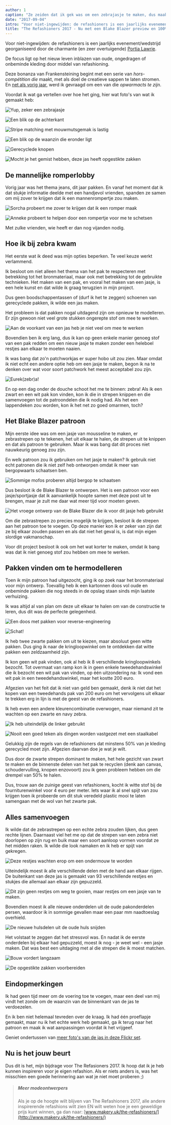 ```yaml
---
author: 1
caption: "Ze zeiden dat ik gek was om een zebrajasje te maken, dus maakte ik het toch. En het zonk weg in het moeras."
date: "2017-09-04"
intro: "Voor niet-ingewijden: de refashioners is een jaarlijks evenement/wedstrijd georganiseerd door de charmante (en zeer overtuigende) Portia Lawrie ."
title: "The Refashioners 2017 - Nu met een Blake Blazer preview en 100% meer zebra"
---
```


Voor niet-ingewijden: de refashioners is een jaarlijks evenement/wedstrijd georganiseerd door de charmante (en zeer overtuigende) [Portia Lawrie](http://www.makery.uk/).

De focus ligt op het nieuw leven inblazen van oude, ongedragen of onbeminde kleding door middel van refashioning.

Deze bonanza van Frankensteining begint met een serie van *hors-comp&eacute;tition die*  maakt, met als doel de creatieve sappen te laten stromen. En [net als vorig jaar](http://www.makery.uk/2016/08/the-refashioners-2016-joost/), werd ik gevraagd om een van die *opwarmacts te zijn*.

Voordat ik wat ga vertellen over hoe het ging, hier wat foto's van wat ik gemaakt heb:

![Yup, zeker een zebrajasje](https://posts.freesewing.org/uploads/zebra1_f856635d39.jpg)

![Een blik op de achterkant](https://posts.freesewing.org/uploads/zebra2_c1df8979c5.jpg)

![Stripe matching met mouwmutsgemak is lastig](https://posts.freesewing.org/uploads/zebra3_db4d55ad19.jpg)

![Een blik op de waanzin die eronder ligt](https://posts.freesewing.org/uploads/zebra4_154c70b269.jpg)

![Gerecyclede knopen](https://posts.freesewing.org/uploads/zebra5_139563ceb2.jpg)

![Mocht je het gemist hebben, deze jas heeft opgestikte zakken](https://posts.freesewing.org/uploads/zebra6_34df45c31e.jpg)

## De mannelijke romperlobby
Vorig jaar was het thema jeans, dit jaar pakken. En vanaf het moment dat ik dat stukje informatie deelde met een handjevol vrienden, spanden ze samen om mij zover te krijgen dat ik een mannenrompertje zou maken.

![Sorcha probeert me zover te krijgen dat ik een romper maak](https://posts.freesewing.org/uploads/romper_chat_6cf0df4477.png)

![Anneke probeert te helpen door een rompertje voor me te schetsen](https://posts.freesewing.org/uploads/romper_sketch_09c8005525.jpg)

Met zulke vrienden, wie heeft er dan nog vijanden nodig.

## Hoe ik bij zebra kwam

Het eerste wat ik deed was mijn opties beperken. Te veel keuze werkt verlammend.

Ik besloot om niet alleen het thema van het pak te respecteren met betrekking tot het bronmateriaal, maar ook met betrekking tot de gebruikte technieken. Het maken van een pak, en vooral het maken van een jasje, is een hele kunst en dat wilde ik graag terugzien in mijn project.

Dus geen boodschappentassen of (durf ik het te zeggen) schoenen van gerecyclede pakken, ik wilde een jas maken.

Het probleem is dat pakken nogal uitdagend zijn om opnieuw te modelleren. Er zijn gewoon niet veel grote stukken ongerepte stof om mee te werken.

![Aan de voorkant van een jas heb je niet veel om mee te werken](https://posts.freesewing.org/uploads/front_part_4401c51b7b.jpg)

Bovendien ben ik erg lang, dus ik kan op geen enkele manier genoeg stof van een pak redden om een nieuw jasje te maken zonder een heleboel restjes aan elkaar te moeten naaien.

Ik was bang dat zo'n patchworkjas er super hobo uit zou zien. Maar omdat ik niet echt een andere optie heb om een jasje te maken, begon ik na te denken over wat voor soort patchwork het meest acceptabel zou zijn.

![Eurek(zebr)a!](https://posts.freesewing.org/uploads/real_zebra_b1decba3b1.jpg)

En op een dag onder de douche schoot het me te binnen: zebra! Als ik een zwart en een wit pak kon vinden, kon ik die in strepen knippen en die samenvoegen tot de patroondelen die ik nodig had. Als het een lappendeken zou worden, kon ik het net zo goed omarmen, toch?

## Het Blake Blazer patroon

Mijn eerste idee was om een jasje van mousseline te maken, er zebrastrepen op te tekenen, het uit elkaar te halen, de strepen uit te knippen en dat als patroon te gebruiken. Maar ik was bang dat dit proces niet nauwkeurig genoeg zou zijn.

En welk patroon zou ik gebruiken om het jasje te maken? Ik gebruik niet echt patronen die ik niet zelf heb ontworpen omdat ik meer van bergopwaarts schaatsen ben.

![Sommige mofos proberen altijd bergop te schaatsen](https://posts.freesewing.org/uploads/ice_skating_uphill_80ab69e9bd.gif)

Dus besloot ik de Blake Blazer te ontwerpen. Het is een patroon voor een jasje/sportjasje dat ik aanvankelijk hoopte samen met deze post uit te brengen, maar je zult me daar wat meer tijd voor moeten geven.

![Het vroege ontwerp van de Blake Blazer die ik voor dit jasje heb gebruikt](https://posts.freesewing.org/uploads/blake_f3e813a99d.svg)

Om die zebrastrepen zo precies mogelijk te krijgen, besloot ik de strepen aan het patroon toe te voegen. Op deze manier kon ik er zeker van zijn dat ze bij elkaar zouden passen en als dat niet het geval is, is dat mijn eigen slordige vakmanschap.

Voor dit project besloot ik ook om het wat korter te maken, omdat ik bang was dat ik niet genoeg stof zou hebben om mee te werken.

## Pakken vinden om te hermodelleren

Toen ik mijn patroon had uitgezocht, ging ik op zoek naar het bronmateriaal voor mijn ontwerp. Toevallig heb ik een kartonnen doos vol oude en onbeminde pakken die nog steeds in de opslag staan sinds mijn laatste verhuizing.

Ik was altijd al van plan om deze uit elkaar te halen om van de constructie te leren, dus dit was de perfecte gelegenheid.

![Een doos met pakken voor reverse-engineering](https://posts.freesewing.org/uploads/suits_box_434d198619.jpg)

![Schat!](https://posts.freesewing.org/uploads/suits_inside_0637374422.jpg)

Ik heb twee zwarte pakken om uit te kiezen, maar absoluut geen witte pakken. Dus ging ik naar de kringloopwinkel om te ontdekken dat witte pakken een zeldzaamheid zijn.

Ik kon geen wit pak vinden, ook al heb ik 8 verschillende kringloopwinkels bezocht. Tot overmaat van ramp kon ik in geen enkele tweedehandswinkel die ik bezocht een wit pak van vinden, op één uitzondering na: Ik vond een wit pak in een tweedehandswinkel, maar het kostte 200 euro.

Afgezien van het feit dat ik niet van geld ben gemaakt, denk ik niet dat het kopen van een tweedehands pak van 200 euro om het vervolgens uit elkaar te trekken erg in lijn is met de geest van de refashioners.

Ik heb even een andere kleurencombinatie overwogen, maar niemand zit te wachten op een zwarte en navy zebra.

![Ik heb uiteindelijk de linker gebruikt](https://posts.freesewing.org/uploads/suits_black_53828cb3ec.jpg)

![Nooit een goed teken als dingen worden vastgezet met een staalkabel](https://posts.freesewing.org/uploads/suits_white_c02d4bf0c8.jpg)

Gelukkig zijn de regels van de refashioners dat minstens 50% van je kleding gerecycled moet zijn. Afgezien daarvan doe je wat je wilt.

Dus door de zwarte strepen dominant te maken, het hele gezicht van zwart te maken en de binnenste delen van het pak te recyclen (denk aan canvas, schoudervulling, knopen enzovoort) zou ik geen probleem hebben om die drempel van 50% te halen.

Dus, trouw aan de zuinige geest van refashioners, kocht ik witte stof bij de fourniturenwinkel voor 4 euro per meter. Iets waar ik al snel spijt van zou krijgen toen ik probeerde om dit stuk veredeld plastic mooi te laten samengaan met de wol van het zwarte pak.

## Alles samenvoegen

Ik wilde dat de zebrastrepen op een echte zebra zouden lijken, dus geen rechte lijnen. Daarnaast viel het me op dat de strepen van een zebra niet doorlopen op zijn rug en buik maar een soort aanloop vormen voordat ze het midden raken. Ik wilde die look namaken en ik heb er spijt van gekregen.

![Deze restjes wachten erop om een ondermouw te worden](https://posts.freesewing.org/uploads/sleeve_parts_052a369ca4.jpg)

Uiteindelijk moest ik alle verschillende delen met de hand aan elkaar rijgen. De buitenkant van deze jas is gemaakt van 93 verschillende restjes en stukjes die allemaal aan elkaar zijn gepuzzeld.

![Dit zijn geen restjes om weg te gooien, maar restjes om een jasje van te maken.](https://posts.freesewing.org/uploads/scraps_412f72f0f2.jpg)

Bovendien moest ik alle nieuwe onderdelen uit de oude pakonderdelen persen, waardoor ik in sommige gevallen maar een paar mm naadtoeslag overhield.

![De nieuwe hulsdelen uit de oude huls snijden](https://posts.freesewing.org/uploads/sleeve_2fd77b450d.jpg)

Het volstaat te zeggen dat het stressvol was. En nadat ik de eerste onderdelen bij elkaar had gepuzzeld, moest ik nog - je weet wel - een jasje maken. Dat was best een uitdaging met al die strepen die ik moest matchen.

![Bouw vordert langzaam](https://posts.freesewing.org/uploads/front_9821526627.jpg)

![De opgestikte zakken voorbereiden](https://posts.freesewing.org/uploads/pocket_db7596902d.jpg)

## Eindopmerkingen

Ik had geen tijd meer om de voering toe te voegen, maar een deel van mij vindt het zonde om de waanzin van de binnenkant van de jas te verdoezelen.

En ik ben niet helemaal tevreden over de kraag. Ik had één proeflapje gemaakt, maar nu ik het echte werk heb gemaakt, ga ik terug naar het patroon en maak ik wat aanpassingen voordat ik het vrijgeef.

Geniet ondertussen van [meer foto's van de jas in deze Flickr set](https://www.flickr.com/photos/__niki__/albums/72157684742893052).

## Nu is het jouw beurt

Dus dit is het, mijn bijdrage voor The Refasioners 2017. Ik hoop dat ik je heb kunnen inspireren voor je eigen refashion. Als er niets anders is, was het misschien een goede herinnering aan wat je niet moet proberen ;)


> ##### Meer modeontwerpers
> 
> Als je op de hoogte wilt blijven van The Refashioners 2017, alle andere inspirerende refashions wilt zien EN wilt weten hoe je een geweldige prijs kunt winnen, ga dan naar: [www.makery.uk/the-refashioners/](http://www.makery.uk/the-refashioners/)

